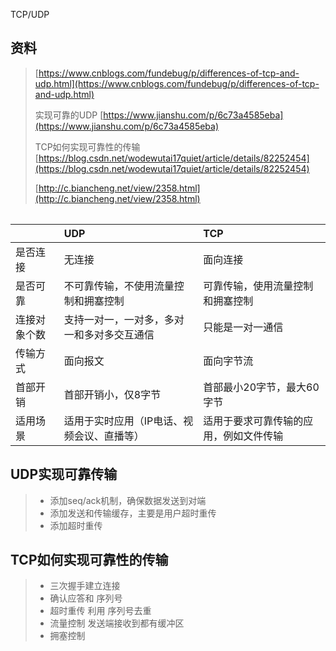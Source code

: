 TCP/UDP

## 资料

> [https://www.cnblogs.com/fundebug/p/differences-of-tcp-and-udp.html](https://www.cnblogs.com/fundebug/p/differences-of-tcp-and-udp.html)
>
> 实现可靠的UDP [https://www.jianshu.com/p/6c73a4585eba](https://www.jianshu.com/p/6c73a4585eba)
>
> TCP如何实现可靠性的传输 [https://blog.csdn.net/wodewutai17quiet/article/details/82252454](https://blog.csdn.net/wodewutai17quiet/article/details/82252454)
>
> [http://c.biancheng.net/view/2358.html](http://c.biancheng.net/view/2358.html)

|  |
| :--- |


|  | UDP | TCP |
| :--- | :--- | :--- |
| 是否连接 | 无连接 | 面向连接 |
| 是否可靠 | 不可靠传输，不使用流量控制和拥塞控制 | 可靠传输，使用流量控制和拥塞控制 |
| 连接对象个数 | 支持一对一，一对多，多对一和多对多交互通信 | 只能是一对一通信 |
| 传输方式 | 面向报文 | 面向字节流 |
| 首部开销 | 首部开销小，仅8字节 | 首部最小20字节，最大60字节 |
| 适用场景 | 适用于实时应用（IP电话、视频会议、直播等） | 适用于要求可靠传输的应用，例如文件传输 |

## UDP实现可靠传输

> * 添加seq/ack机制，确保数据发送到对端
> * 添加发送和传输缓存，主要是用户超时重传
> * 添加超时重传

## TCP如何实现可靠性的传输

> * 三次握手建立连接
> * 确认应答和 序列号
> * 超时重传 利用 序列号去重
> * 流量控制  发送端接收到都有缓冲区
> * 拥塞控制



